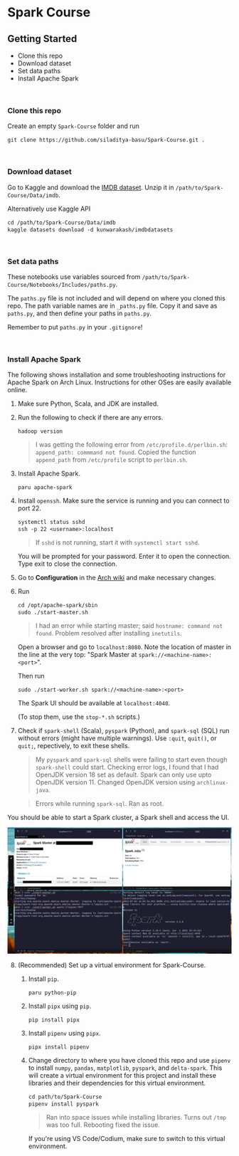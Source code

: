 # Spark Course

## Getting Started

- Clone this repo
- Download dataset
- Set data paths
- Install Apache Spark

&nbsp;
### Clone this repo

Create an empty `Spark-Course` folder and run

```
git clone https://github.com/siladitya-basu/Spark-Course.git .
```

&nbsp;
### Download dataset

Go to Kaggle and download the [IMDB dataset](https://www.kaggle.com/datasets/kunwarakash/imdbdatasets?select=title_ratings.tsv). Unzip it in `/path/to/Spark-Course/Data/imdb`.

Alternatively use Kaggle API

```
cd /path/to/Spark-Course/Data/imdb
kaggle datasets download -d kunwarakash/imdbdatasets
```

&nbsp;
### Set data paths
These notebooks use variables sourced from `/path/to/Spark-Course/Notebooks/Includes/paths.py`.

The `paths.py` file is not included and will depend on where you cloned this repo. The path variable names are in `_paths.py` file. Copy it and save as `paths.py`, and then define your paths in `paths.py`.

Remember to put `paths.py` in your `.gitignore`!

&nbsp;
### Install Apache Spark

The following shows installation and some troubleshooting instructions for Apache Spark on Arch Linux. Instructions for other OSes are easily available online.

1. Make sure Python, Scala, and JDK are installed.

2. Run the following to check if there are any errors.
    ```
    hadoop version
    ```
    > I was getting the following error from `/etc/profile.d/perlbin.sh`: `append_path: commmand not found`. Copied the function `append_path` from `/etc/profile` script to `perlbin.sh`.

3. Install Apache Spark.
    ```
    paru apache-spark
    ```

4. Install `openssh`. Make sure the service is running and you can connect to port 22.

    ```
    systemctl status sshd
    ssh -p 22 <username>:localhost
    ```

    >If `sshd` is not running, start it with `systemctl start sshd`.

    You will be prompted for your password. Enter it to open the connection. Type exit to close the connection.

5. Go to **Configuration** in the [Arch wiki](https://wiki.archlinux.org/title/Apache_Spark) and make necessary changes.

6. Run 
    ```
    cd /opt/apache-spark/sbin
    sudo ./start-master.sh
    ```

    > I had an error while starting master; said `hostname: command not found`. Problem resolved after installing `inetutils`.

    Open a browser and go to `localhost:8080`. Note the location of master in the line at the very top: "Spark Master at `spark://<machine-name>:<port>`".
    
    Then run
    ```
    sudo ./start-worker.sh spark://<machine-name>:<port>
    ```

    The Spark UI should be available at `localhost:4040`.

    (To stop them, use the `stop-*.sh` scripts.)

7. Check if `spark-shell` (Scala), `pyspark` (Python), and `spark-sql` (SQL) run without errors (might have multiple warnings). Use `:quit`, `quit()`, or `quit;`, repectively, to exit these shells.

    > My `pyspark` and `spark-sql` shells were failing to start even though `spark-shell` could start. Checking error logs, I found that I had OpenJDK version 18 set as default. Spark can only use upto OpenJDK version 11. Changed OpenJDK version using `archlinux-java`.

    > Errors while running `spark-sql`. Ran as root.

You should be able to start a Spark cluster, a Spark shell and access the UI.

![spark-setup](./Includes/images/spark-setup.jpg)

8. (Recommended) Set up a virtual environment for Spark-Course.
    1. Install `pip`.
        ```
        paru python-pip
        ```
    2. Install `pipx` using `pip`.
        ```
        pip install pipx
        ```
    3. Install `pipenv` using `pipx`.
        ```
        pipx install pipenv
        ```
    4. Change directory to where you have cloned this repo and use `pipenv` to install `numpy`, `pandas`, `matplotlib`, `pyspark`, and `delta-spark`. This will create a virtual environment for this project and install these libraries and their dependencies for this virtual environment.
        ```
        cd path/to/Spark-Course
        pipenv install pyspark
        ```
        > Ran into space issues while installing libraries. Turns out `/tmp` was too full. Rebooting fixed the issue.
    
        If you're using VS Code/Codium, make sure to switch to this virtual environment.

